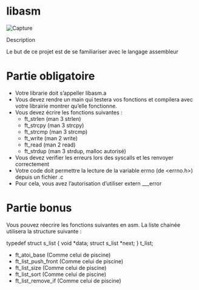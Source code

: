 # libasm

![Capture](https://user-images.githubusercontent.com/45235527/96904473-76c26280-1497-11eb-808c-92feeb08040f.PNG)

Description

Le but de ce projet est de se familiariser avec le langage assembleur

# Partie obligatoire

- Votre librarie doit s’appeller libasm.a
- Vous devez rendre un main qui testera vos fonctions et compilera avec votre librairie montrer qu’elle fonctionne.
- Vous devez écrire les fonctions suivantes :
  - ft_strlen (man 3 strlen)
  - ft_strcpy (man 3 strcpy)
  - ft_strcmp (man 3 strcmp)
  - ft_write (man 2 write)
  - ft_read (man 2 read)
  - ft_strdup (man 3 strdup, malloc autorisé)
- Vous devez verifier les erreurs lors des syscalls et les renvoyer correctement
- Votre code doit permettre la lecture de la variable errno (de <errno.h>) depuis un fichier .c
- Pour cela, vous avez l’autorisation d’utiliser extern ___error


# Partie bonus

Vous pouvez réecrire les fonctions suivantes en asm. La liste chainée utilisera la structure suivante :

typedef struct s_list
{
  void *data;
  struct s_list *next;
} t_list;

- ft_atoi_base (Comme celui de piscine)
- ft_list_push_front (Comme celui de piscine)
- ft_list_size (Comme celui de piscine)
- ft_list_sort (Comme celui de piscine)
- ft_list_remove_if (Comme celui de piscine)
